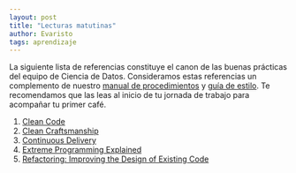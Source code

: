 ```yaml
---
layout: post
title: "Lecturas matutinas"
author: Evaristo
tags: aprendizaje
---
```


La siguiente lista de referencias constituye el canon de las buenas prácticas del equipo de Ciencia
de Datos. Consideramos estas referencias un complemento de nuestro [manual de
procedimientos](https://github.com/IslasGECI/manual) y [guía de
estilo](https://islas.dev/guia_de_estilo/). Te recomendamos que las leas al inicio de tu jornada de
trabajo para acompañar tu primer café.

1. [Clean Code](https://learning.oreilly.com/library/view/clean-code-a/9780136083238/)
1. [Clean Craftsmanship](https://learning.oreilly.com/library/view/clean-craftsmanship-disciplines/9780136915805/)
1. [Continuous Delivery](https://learning.oreilly.com/library/view/continuous-delivery-reliable/9780321670250/)
1. [Extreme Programming Explained](https://learning.oreilly.com/library/view/extreme-programming-explained/0201616416/)
1. [Refactoring: Improving the Design of Existing Code](https://learning.oreilly.com/library/view/refactoring-improving-the/9780134757681/)
